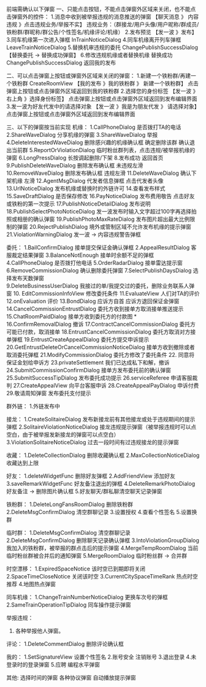 前端需确认以下弹窗
一、只能点击按钮，不能点击弹窗外区域来关闭，也不能点击弹窗外的控件：
1.消息中收到被举报违规的消息推送的弹窗 【聊天消息 》 内容违规 》点击违规业务/举报不实】 违规业务：（群接龙/用户头像/用户昵称/群成员/铁粉群/群昵称/群公告/个性签名/机缘评论/机缘）
2.发布预览 【发一波 》发布】
3.同车机缘第一次进入弹框 InTrainNoticeDialog
4.同车机缘离开列车弹框 LeaveTrainNoticeDialog
5.替换机审违规的委托 ChangePublishSuccessDialog 【替换委托 -> 替换成功弹窗】
6.修改违规机缘或者替换机缘 替换成功 ChangePublishSuccessDialog 返回我的发布

二、可以点击弹窗上按钮或弹窗外区域来关闭的弹窗：
1.新建一个铁粉群/再建一个铁粉群 CreateRoomView 【我的发布 》我的铁粉群 》 新建一个铁粉群】 点击弹窗上按钮或点击弹窗外区域返回到我的铁粉群
2.选择您的身份标签 【发一波 》右上角 》选择身份标签】  点击弹窗上按钮或点击弹窗外区域返回到发布编辑界面
3.发一波为好友代发中的请选择对象 【发一波 》我是为朋友代发 》 请选择对象】点击弹窗上按钮或点击弹窗外区域返回到发布编辑界面

三、以下的弹窗按当前实现
机缘：
1.CallPhoneDialog 是否拨打TA的电话
2.ShareWaveDialog 分享机缘的弹窗
3.ShareWaveDialog 举报
4.DeleteInterestedWaveDialog 删除感兴趣的机缘确认框  确定删除该群   确认退出当前群 
5.ReportOrViolationDialog 临时粉丝群列表，点击违规/被举报机缘的弹窗 
6.LongPressDialog 长按调起删除/下架 
8.发布成功 返回首页
9.PublishDeleteWaveDialog 删除发布确认框  未违规左滑
10.RemoveWaveDialog 删除发布确认框  违规左滑
11.DeleteWaveDialog 确认下架机缘  左滑
12.AgentMsgDialog 代发者信息弹框  点击代发者头像 
13.UrlNoticeDialog 发布机缘或替换时的外链许可 
14.查看发布样式
15.SaveDraftDialog 是否保存修改
16.PayNoticeDialog 发布费用敬告 点击好友或铁粉的第一次提示 
17.PublishNoticeDetailDialog 发布说明 
18.PublishSelectPhotoNoticeDialog 发一波发布时输入文字超过100字再选择拍照或相册的确认弹窗
19.PublishPhotoMaxRateDialog 发布图片超出最大比例限制的弹窗
20.RejectPublishDialog 境外或管制区域不允许发布机缘的提示弹窗
21.ViolationWarningDialog 发一波 -> 内容违规警告弹框


委托：
1.BailConfirmDialog 接单提交保证金确认弹框
2.AppealResultDialog  客服裁定结果弹窗
3.BalanceNotEnough 接单时余额不足的弹框
4.CallPhoneDialog 是否拨打他电话
5.OrderRadarDialog 接单雷达提示窗
6.RemoveCommissionDialog 确认删除委托弹窗
7.SelectPublishDaysDialog 选择发布天数弹窗  
9.DeleteBusinessUserDialog 我接过的单/我提交过的委托，删除业务联系人弹窗
10. EditCommissionInfoView 修改委托条件
11.EvaluateView 人们对TA的评价  
12.onEvaluation 评价
13.BondDialog 应诉方自首 应诉方退回保证金弹窗
14.CancelCommissionEntrustDialog 委托方收到接单方取消接单推送提示
15.ChatRoomPaidDialog 接单方收到委托方的付款图 *
16.ConfirmRemovalDialog 撤诉
17.ContractCancelCommissionDialog 委托方可能已付款，取消接单
18.EntrustCancelCommissionDialog 委托方取消对方接单弹框 
19.EntrustCreateAppealDialog 委托方提交申诉提示
20.GetEntrustDeleteOrCancelCommissionNoticeDialog 接单方收到撤除或者取消委托弹框
21.ModifyCommissionDialog 委托方修改了委托条件
22. 同意将保证金划给申诉方
23.privateSettlement 我们已达成私下和解，撤诉
24.SubmitCommissionConfirmDialog  接单方发布委托前的确认弹窗
25.SubmitSuccessTipDialog 发布委托成功提示 
26.serviceReferee 申请客服裁判 
27.CreateAppealView 向平台客服申诉
28.CreateAppealPayDialog 申诉付费 
29.敬请周知弹窗 发布委托支付提示

群外链：
1.外链发布中

接龙：
1.CreateSolitaireDialog  发布新接龙前有其他接龙或处于违规期间的提示弹框 
2.SolitaireViolationNoticeDialog 接龙违规提示弹窗（被举报违规时可以点空白，由于被举报发新接龙的弹窗可以点空白）
3.ViolationSolitaireNoticeDialog 过去一段时间有过违规接龙的提示弹窗 

收藏：
1.DeleteCollectionDialog  删除收藏确认框
2.MaxCollectionNoticeDialog 收藏达到上限

好友：
1.deleteWidgetFunc 删除好友弹框
2.AddFriendView  添加好友 
3.saveRemarkWidgetFunc  好友备注退出的弹框
4.DeleteRemarkPhotoDialog 好友备注 -> 删除图片确认框
5.好友聊天/群私聊清空聊天记录弹窗

铁粉群：
1.DeleteLongFansRoomDialog 删除铁粉群 
2.DeleteMsgConfirmDialog 清空群聊记录 
3.设置授权
4.查看个性签名
5.设置换群

临时群：
1.DeleteMsgConfirmDialog 清空群聊记录
2.DeleteMsgConfirmDialog 删除聊天记录确认弹框
3.IntoViolationGroupDialog 我加入的铁粉群，被举报的群点击后的提示弹窗 
4.MergeTempRoomDialog 当前临时粉丝群被合并后的通知弹窗 
5.MergeRoomDialog 临时粉丝群 -> 合并群 

时空漂移：
1.ExpiredSpaceNotice 该时空已到期即将关闭
2.SpaceTimeCloseNotice 关闭该时空
3.CurrentCitySpaceTimeRank 热点时空推荐
4.地图热点弹窗 


同车机缘：
1.ChangeTrainNumberNoticeDialog 更换车次号的弹框
2.SameTrainOperationTipDialog 同车操作提示弹窗

举报违规：
1. 各种举报他人弹窗。


评论：
1.DeleteCommentDialog 删除评论确认框 


我的：
1.SetSignatureView 设置个性签名 
2.账号安全 注销账号
3.退出登录
4.未登录时的登录弹窗
5.应聘 编程水平弹窗

其他:
选择时间的弹窗
各种协议弹窗
自动播放提示弹窗